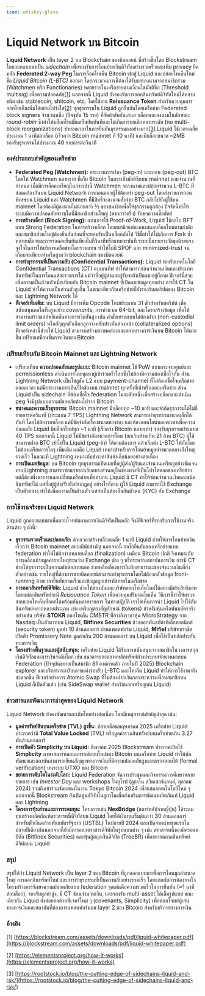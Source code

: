 ```yaml
---
icon: whiskey-glass
---
```


# Liquid Network บน Bitcoin

**Liquid Network** เป็น layer 2 บน Blockchain ของบิตคอยน์ ที่สร้างขึ้นโดย Blockstream โดยออกแบบมาเป็น _sidechain_ เพื่อรองรับการโอนย้ายเงินดิจิทัลอย่างรวดเร็วและเพิ่ม privacy ยึดหลัก **Federated 2-way Peg** ในการล็อคโทเค็น Bitcoin เข้าสู่ Liquid และปล่อยโทเค็นใหม่ชื่อ _Liquid Bitcoin (L-BTC)_ ออกมา โดยกระบวนการนี้ต้องได้รับการลงนามจากสมาชิกร่วม (Watchmen หรือ Functionaries) หลายรายในเครือข่ายตามเงื่อนไขมัลติซิก (Threshold multisig) เพื่อความปลอดภัย[\[1\]](https://blockstream.com/assets/downloads/pdf/liquid-whitepaper.pdf) นอกจากนี้ Liquid ยังรองรับการออกสินทรัพย์ดิจิทัลใหม่ได้หลายชนิด เช่น stablecoin, shitcoin, etc. โดยใช้งาน **Reissuance Token** สำหรับควบคุมการออกโทเค็นเพิ่มได้อย่างโปร่งใส[\[2\]](https://elementsproject.org/how-it-works) ทุกธุรกรรมใน Liquid ถูกยืนยันโดยเครือข่าย Federated block signers จำนวนหนึ่ง (ปัจจุบัน 15 ราย) ที่จัดลำดับกันเสนอ บล็อกและลงนามในลักษณะ _round-robin_ ซึ่งทำให้บล็อกใหม่มีผลยืนยันทันทีและไม่เกิดการยกเลิกหลายระดับ (no multi-block reorganizations) ช่วยลดเวลาในการยืนยันธุรกรรมลงอย่างมาก[\[3\]](https://rootstock.io/blog/the-cutting-edge-of-sidechains-liquid-and-rsk/) Liquid ใช้เวลาเฉลี่ยประมาณ 1 นาทีต่อบล็อก (เร็วกว่า Bitcoin mainnet ที่ 10 นาที) และมีบล็อกขนาด \~2MB รองรับธุรกรรมได้ประมาณ 40 รายการต่อวินาที

### องค์ประกอบสำคัญของเครือข่าย&#x20;

* **Federated Peg (Watchmen):** กระบวนการฝาก (peg-in) และถอน (peg-out) BTC โดยให้ Watchmen หลายราย ที่เก็บ Bitcoin ในกระเป๋ามัลติซิกบน mainnet ตามจำนวนที่กำหนด เมื่อมีการล็อคเหรียญในกระเป๋านี้ Watchmen จะลงนามและปล่อยจำนวน L-BTC ที่สอดคล้องกันบน Liquid Network การถอนออกผู้ใช้ต้องทำ peg-out โดยส่งรายการถอนพิเศษบน Liquid และ Watchmen ที่มีสิทธิ์จะลงนามสั่งจ่าย BTC กลับไปยังผู้ใช้บน mainnet โดยต้องมีผู้ลงนามไม่น้อยกว่า ⅔ ของสมาชิกเพื่อให้ธุรกรรมถูกต้อง ปัจจัยนี้ทำให้ระบบมีความปลอดภัยตราบใดที่มีสมาชิกส่วนใหญ่ (มากกว่าครึ่ง) รักษาความซื่อสัตย์
* **การสร้างบล็อก (Block Signing):** แทนการใช้ Proof-of-Work, Liquid ใช้กลไก BFT แบบ Strong Federation ในการสร้างบล็อก โดยสมาชิกแต่ละคนเสนอบล็อกใหม่ตามลำดับและสมาชิกส่วนใหญ่ต้องยืนยันก่อนที่จะยอมรับเป็นบล็อกถัดไป วิธีนี้ทำให้ไม่เกิดการ Fork ซ้ำหลายบล็อกและการรอคอยยืนยันเพียงไม่กี่วินาทีหรือแทบจะทันที ระบบนี้แทนรางวัลขุดด้วยแรงจูงใจในการให้บริการเครือข่ายโดยรวมแทน ทำให้ไม่มี SPOF และ minimized-trust จนเกือบจะเทียบเท่าหรือสูงกว่า blockchain ของบิตคอยน์
* **การทำธุรกรรมที่เป็นความลับ (Confidential Transactions):** Liquid รองรับเทคโนโลยี Confidential Transactions (CT) แบบเนทีฟ ทำให้สามารถซ่อนจำนวนเงินและประเภทสินทรัพย์ในการโอนแต่ละรายการได้ แม้ว่าที่อยู่ผู้ส่งและผู้รับจะยังเปิดเผยอยู่ก็ตาม ฟีเจอร์นี้ช่วยเพิ่มความเป็นส่วนตัวเมื่อเทียบกับ Bitcoin mainnet ที่เปิดเผยข้อมูลทุกอย่าง การใช้ CT ใน Liquid ทำให้ความเป็นส่วนตัวสูงขึ้น ในขณะเดียวกันเครือข่ายก็ยังรองรับสคริปต์ของ Bitcoin และ Lightning Network ได้
* **ฟีเจอร์เพิ่มเติม:** บน Liquid มีการเพิ่ม Opcode ใหม่ประมาณ 31 ตัวสำหรับสคริปต์ เพื่อสนับสนุนกลไกขั้นสูงอย่าง _covenants_, การคำนวณ 64-bit, และโครงสร้างข้อมูล เพื่อให้สามารถสร้างแอปพลิเคชันทางการเงินขั้นสูง เช่น คำสั่งเทรดแบบไม่ต้องฝาก (non-custodial limit orders) หรือสัญญาตัวเลือกถูกวางหลักประกันล่วงหน้า (collateralized options) ฟีเจอร์เหล่านี้ช่วยให้ Liquid สามารถสร้างสภาพคล่องและตลาดทางการเงินบน Bitcoin ได้มากขึ้น เปรียบเสมือนชั้นการเงินของ Bitcoin

### เปรียบเทียบกับ Bitcoin Mainnet และ Lightning Network

* เปรียบเทียบ **ความปลอดภัยและรูปแบบ:** Bitcoin mainnet ใช้ PoW แบบกระจายศูนย์และ permissionless ดำเนินการโดยขุดหาผู้เข้าร่วมทั่วโลกซึ่งไม่ต้องมีความต้องเชื่อใจกัน ส่วน Lightning Network เป็นโซลูชัน L2 แบบ payment-channel ที่ไม่ต้องเชื่อใจเครือข่ายตลอดเวลา แต่มีกระบวนการเปิด/ปิดช่องบน mainnet ทุกครั้งที่เข้าหรือออกเครือข่าย ส่วน Liquid เป็น sidechain ที่ต้องเชื่อใจ federation  ในระดับหนึ่งเพื่อสร้างบล็อกและดำเนิน peg จึงมีรูปแบบความปลอดภัยต่างไปจาก Bitcoin
* **ขนาดและความเร็วธุรกรรม:** Bitcoin mainnet มีบล็อกทุก \~10 นาที และจำกัดธุรกรรมได้ไม่กี่รายการต่อวินาที (ประมาณ 7 TPS) Lightning Network สามารถทำธุรกรรมขนาดเล็กได้ทันที โดยไม่ต้องรอบล็อก แต่มีข้อจำกัดเรื่องขนาดของช่อง และต้องออนไลน์ตลอดเวลาเพื่อความปลอดภัย Liquid มีบล็อกใหม่ทุก \~1 นาที (เร็วกว่า Bitcoin หลายเท่า) รองรับธุรกรรมประมาณ 40 TPS นอกจากนี้ Liquid ไม่มีข้อจำกัดขนาดการโอน (ยกเว้นห้ามเกิน 21 ล้าน BTC) ผู้ใช้สามารถฝาก BTC เข้าไปใน Liquid (peg-in) ได้ตามต้องการ แล้วเริ่มส่ง L-BTC ให้กันโดยไม่ต้องเตรียมการใดๆ เพิ่มเติม ผลคือ Liquid เหมาะสำหรับการโอนย้ายมูลค่าขนาดกลางถึงใหญ่รวดเร็ว ในขณะที่ Lightning เหมาะกับชำระค่าสินค้าเล็กน้อยอย่างต่อเนื่อง
* **การเปิดเผยข้อมูล:** บน Bitcoin ทุกธุรกรรมเปิดเผยที่อยู่ผู้ส่ง/ผู้รับและจำนวนเหรียญอย่างชัดเจน ทาง Lightning สามารถซ่อนรายละเอียดบางส่วนอยู่ในช่องทางที่เป็นโปรโตคอลของเครือข่าย แต่ก็ต้องพึ่งพาการแลกเปลี่ยนเครือข่ายเพื่อทำงาน Liquid มี CT ทำให้ซ่อนจำนวนเงินและชนิดสินทรัพย์ได้ แต่ที่อยู่ผู้ส่ง/รับยังปรากฏอยู่ อย่างไรก็ตาม ผู้ใช้ Liquid สามารถใช้ Exchange เป็นตัวกลาง ทำให้เพิ่มความเป็นส่วนตัว แต่จำเป็นต้องยืนยันตัวตน (KYC) กับ Exchange

### การใช้งานจริงของ Liquid Network

Liquid ถูกออกแบบมาเพื่อตอบโจทย์ตลาดการเงินดิจิทัลเป็นหลัก จึงมีฟีเจอร์ที่รองรับการใช้งานจริงด้านต่าง ๆ ดังนี้:

* **ธุรกรรมรวดเร็วและปลอดภัย:** ด้วยเวลาสร้างบล็อกเฉลี่ย 1 นาที Liquid ช่วยให้การโอนย้ายเงินเร็วกว่า Bitcoin mainnet อย่างมีนัยสำคัญ นอกจากนี้ กลไกยืนยันของเครือข่ายแบบ federation ทำให้ไม่ต้องรอหลายบล็อก (finalization) เหมือน Bitcoin ปกติ จึงเหมาะกับการเคลื่อนย้ายมูลค่ารายใหญ่ระหว่าง Exchange ต่าง ๆ หรือระหว่างสถาบันการเงิน การมี CT ช่วยให้ธุรกรรมเป็นความลับต่อภายนอก ช่วยหลีกเลี่ยงการบันทึกสาธารณะของจำนวนเงินที่ส่ง ตัวอย่างเช่น รายใหญ่ที่ต้องการขายบิตคอยน์สามารถทำธุรกรรมโดยไม่ต้องกลัวข้อมูล front-running ด้วยเวลายืนยันรวดเร็วและข้อมูลถูกเข้ารหัสภายในเครือข่าย
* **การออกสินทรัพย์ดิจิทัล:** Liquid ช่วยให้สถาบันและบริษัทออกโทเค็นใหม่ได้อย่างมีประสิทธิภาพ โดยแต่ละสินทรัพย์จะมี _Reissuance Token_ เพื่อควบคุมปริมาณโทเค็น วิธีการนี้ทำให้ตรวจสอบยอดโทเค็นที่ออกได้พร้อมกันหลายรายการ ในทางปฏิบัติ เราได้เห็นการนำ Liquid ไปใช้กับสินทรัพย์หลากหลายประเภท เช่น เหรียญตราสัญลักษณ์ (tokens) สำหรับหุ้นหรือพันธบัตรจริง อย่างเช่น บริษัท **STOKR** ออกโทเค็น CMSTR ที่อ้างอิงราคาหุ้น MicroStrategy จาก Nasdaq เป็นตัวแรกบน Liquid, **Bitfinex Securities** ช่วยออกพันธบัตรอิเล็กทรอนิกส์ (security token) มูลค่า 10 ล้านดอลลาร์ ผ่านแพลตฟอร์ม Liquid, **Mifiel** บริษัทบราซิลเปิดตัว Promissory Note มูลค่าเกิน 200 ล้านดอลลาร์ บน Liquid เพื่อใช้เป็นหลักประกันทางการเงิน
* **โครงสร้างพื้นฐานและผู้สนับสนุน:** เครือข่าย Liquid ได้รับการสนับสนุนจากสมาชิกในวงการสกุลเงินดิจิทัลและการเงินระดับโลก เช่น ธนาคารและตลาดหลักทรัพย์ต่างประเทศจำนวนมากบน Federation (ปัจจุบันขยายเป็นสมาชิก 81 องค์กรแล้ว ภายในปี 2025) Blockchain explorer และบริการกระเป๋าหลายแห่งรองรับ L-BTC และโทเค็น Liquid ทำให้การใช้งานจริงสะดวกขึ้น ฟีเจอร์อย่างการ Atomic Swap ที่ไม่ต้องฝากเงินกลางระหว่างเพื่อนสมาชิกบน Liquid ก็เปิดตัวแล้ว (เช่น SideSwap wallet สำหรับแลกเหรียญบน Liquid)

### ข่าวสารและพัฒนาการล่าสุดของ Liquid Network

Liquid Network ยังคงพัฒนาและเติบโตอย่างต่อเนื่อง โดยมีเหตุการณ์สำคัญล่าสุด เช่น:

* **มูลค่าทรัพย์สินบนเครือข่าย (TVL) สูงขึ้น:** ปลายเดือนพฤษภาคม 2025 เครือข่าย Liquid ประกาศว่ามี **Total Value Locked** (TVL) หรือมูลค่ารวมสินทรัพย์บนเครือข่ายเกิน 3.27 พันล้านดอลลาร์
* **การเปิดตัว Simplicity บน Liquid:** สิงหาคม 2025 Blockstream ประกาศเปิดใช้ **Simplicity** ภาษาสมาร์ทคอนแทรกต์แบบใหม่ของ Bitcoin บนเครือข่าย Liquid ทำให้นักพัฒนาและสถาบันสามารถเขียนสัญญาทางการเงินที่มีความปลอดภัยสูงและตรวจสอบได้ (formal verification) บนระบบ UTXO ของ Bitcoin
* **ขยายการเติบโตในระดับโลก:** Liquid Federation จัดการประชุมและกิจกรรมการศึกษาหลายรายการ เช่น _Investor Day_ และ workshops ในยุโรป (ลูกาโน สวิตเซอร์แลนด์, ตุลาคม 2024) รวมถึงเข้าร่วมจัดแสดงในงาน Tokyo Bitcoin 2024 เพื่อแสดงเทคโนโลยีใหม่ ๆ นอกจากนี้ Blockstream ยังเปิดศูนย์วิจัยในลูกาโนเพื่อส่งเสริมการพัฒนาผลิตภัณฑ์ Liquid และ Lightning
* **โครงการหุ้นส่วนและการระดมทุน:** โครงการเช่น **NexBridge** (สตาร์ตอัปจากญี่ปุ่น) ได้ระดมทุนสร้างผลิตภัณฑ์ตราสารหนี้ดิจิทัลบน Liquid โดยได้เงินทุนเริ่มต้นกว่า 30 ล้านดอลลาร์สำหรับตั๋วเงินคล้ายพันธบัตรรัฐบาล (USTBL) ในปลายปี 2024 และเปิดจำหน่ายชุดแรกในปลายปีเดียวกันนอกจากนี้ยังมีการออกตราสารดิจิทัลในรูปแบบต่าง ๆ เช่น ตราสารหนี้ของมิครอแคปิตัล (Bitfinex Securities) และหุ้นกู้สกุลเงินดิจิทัล (TreeBR) เพื่อขยายตลาดสินทรัพย์ดิจิทัลบน Liquid

### สรุป

สรุปได้ว่า Liquid Network เป็น layer 2 ของ Bitcoin ที่ถูกออกแบบมาเพื่อการโอนมูลค่าขนาดใหญ่ การออกสินทรัพย์ใหม่ และการทำธุรกรรมที่เป็นความลับอย่างรวดเร็ว โดยแลกกับการต้องวางใจโครงสร้างการรักษาความปลอดภัยแบบ federation จุดเด่นคือความรวดเร็วในการยืนยัน (≈1 นาทีต่อบล็อก), รองรับมูลค่าสูง, มี CT ซ่อนจำนวนเงิน, และรองรับ multi-asset ได้เต็มรูปแบบ ขณะเดียวกัน Liquid ยังต่อยอดด้วยฟีเจอร์ใหม่ ๆ (covenants, Simplicity) เพื่อตอบโจทย์ผู้เล่นทางการเงินและสถาบันที่ต้องการแพลตฟอร์มบน layer 2 ของ Bitcoin สำหรับบริการทางการเงิน

### อ้างอิง

\[1] [https://blockstream.com/assets/downloads/pdf/liquid-whitepaper.pdf](https://blockstream.com/assets/downloads/pdf/liquid-whitepaper.pdf)

\[2] [https://elementsproject.org/how-it-works](https://elementsproject.org/how-it-works)

\[3] [https://rootstock.io/blog/the-cutting-edge-of-sidechains-liquid-and-rsk/](https://rootstock.io/blog/the-cutting-edge-of-sidechains-liquid-and-rsk/)
